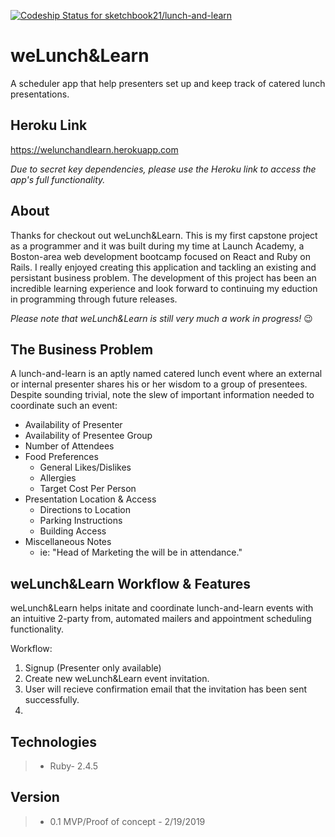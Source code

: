 [![Codeship Status for sketchbook21/lunch-and-learn](https://app.codeship.com/projects/e11e4210-0951-0137-fc98-06b77dea8d40/status?branch=master)](https://app.codeship.com/projects/326128)

# weLunch&Learn
A scheduler app that help presenters set up and keep track of catered lunch presentations.

## Heroku Link
https://welunchandlearn.herokuapp.com

*Due to secret key dependencies, please use the Heroku link to access the app's full functionality.*


## About
Thanks for checkout out weLunch&Learn. This is my first capstone project as a programmer and it was built during my time at Launch Academy, a Boston-area web development bootcamp focused on React and Ruby on Rails. I really enjoyed creating this application and tackling an existing and persistant business problem. The development of this project has been an incredible learning experience and look forward to continuing my eduction in programming through future releases. 

*Please note that weLunch&Learn is still very much a work in progress!* :wink:

## The Business Problem
A lunch-and-learn is an aptly named catered lunch event where an external or internal presenter shares his or her wisdom to a group of presentees. Despite sounding trivial, note the slew of important information needed to coordinate such an event:
- Availability of Presenter
- Availability of Presentee Group
- Number of Attendees
- Food Preferences
  - General Likes/Dislikes
  - Allergies
  - Target Cost Per Person
- Presentation Location & Access
  - Directions to Location
  - Parking Instructions
  - Building Access
- Miscellaneous Notes
  - ie: "Head of Marketing the will be in attendance."

## weLunch&Learn Workflow & Features
weLunch&Learn helps initate and coordinate lunch-and-learn events with an intuitive 2-party from, automated mailers and appointment scheduling functionality.

Workflow:
1. Signup (Presenter only available)
2. Create new weLunch&Learn event invitation.
3. User will recieve confirmation email that the invitation has been sent successfully.
4. 


## Technologies

> - Ruby- 2.4.5


## Version
> - 0.1 MVP/Proof of concept - 2/19/2019
